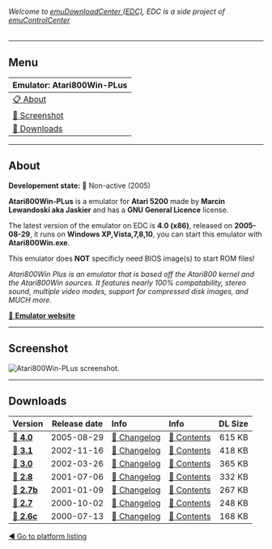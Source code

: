 ###### Welcome to [emuDownloadCenter (EDC)](https://github.com/PhoenixInteractiveNL/emuDownloadCenter/wiki/), EDC is a side project of [emuControlCenter](https://github.com/PhoenixInteractiveNL/emuControlCenter/wiki/)
***
## Menu
| **Emulator: Atari800Win-PLus** |
|:---------|
| [:clipboard: About](#about) |
| [:sunrise: Screenshot](#screen) |
| [:floppy_disk: Downloads](#downloads) |
***
## About
**Developement state:** :red_circle: Non-active (2005)

**Atari800Win-PLus** is a emulator for **Atari 5200** made by **Marcin Lewandoski aka Jaskier** and has a **GNU General Licence** license.

The latest version of the emulator on EDC is **4.0 (x86)**, released on **2005-08-29**, it runs on **Windows XP,Vista,7,8,10**, you can start this emulator with **Atari800Win.exe**.

This emulator does **NOT** specificly need BIOS image(s) to start ROM files!

_Atari800Win Plus is an emulator that is based off the Atari800 kernel and the Atari800Win sources. It features nearly 100% compatability, stereo sound, multiple video modes, support for compressed disk images, and MUCH more._

[:link: **Emulator website**](http://atariarea.krap.pl/PLus/index_us.htm)
***
## Screenshot
![](https://raw.githubusercontent.com/PhoenixInteractiveNL/emuDownloadCenter/master/hooks/atari800winplus/emulator_screen_01.jpg "Atari800Win-PLus screenshot.")
***
## Downloads
| Version  | Release date  | Info       | Info       | DL Size    |
|:---------|:-------------:|:-----------|:-----------|-----------:|
| [:floppy_disk: **4.0**](https://github.com/PhoenixInteractiveNL/edc-repo0001/raw/master/atari800winplus/4.0.7z) | 2005-08-29 | [:page_facing_up: Changelog](https://github.com/PhoenixInteractiveNL/edc-repo0001/blob/master/atari800winplus/4.0_changelog.txt) | [:mag_right: Contents](https://github.com/PhoenixInteractiveNL/edc-repo0001/blob/master/atari800winplus/4.0_contents.txt) | 615 KB |
| [:floppy_disk: **3.1**](https://github.com/PhoenixInteractiveNL/edc-repo0001/raw/master/atari800winplus/3.1.7z) | 2002-11-16 | [:page_facing_up: Changelog](https://github.com/PhoenixInteractiveNL/edc-repo0001/blob/master/atari800winplus/3.1_changelog.txt) | [:mag_right: Contents](https://github.com/PhoenixInteractiveNL/edc-repo0001/blob/master/atari800winplus/3.1_contents.txt) | 418 KB |
| [:floppy_disk: **3.0**](https://github.com/PhoenixInteractiveNL/edc-repo0001/raw/master/atari800winplus/3.0.7z) | 2002-03-26 | [:page_facing_up: Changelog](https://github.com/PhoenixInteractiveNL/edc-repo0001/blob/master/atari800winplus/3.0_changelog.txt) | [:mag_right: Contents](https://github.com/PhoenixInteractiveNL/edc-repo0001/blob/master/atari800winplus/3.0_contents.txt) | 365 KB |
| [:floppy_disk: **2.8**](https://github.com/PhoenixInteractiveNL/edc-repo0001/raw/master/atari800winplus/2.8.7z) | 2001-07-06 | [:page_facing_up: Changelog](https://github.com/PhoenixInteractiveNL/edc-repo0001/blob/master/atari800winplus/2.8_changelog.txt) | [:mag_right: Contents](https://github.com/PhoenixInteractiveNL/edc-repo0001/blob/master/atari800winplus/2.8_contents.txt) | 332 KB |
| [:floppy_disk: **2.7b**](https://github.com/PhoenixInteractiveNL/edc-repo0001/raw/master/atari800winplus/2.7b.7z) | 2001-01-09 | [:page_facing_up: Changelog](https://github.com/PhoenixInteractiveNL/edc-repo0001/blob/master/atari800winplus/2.7b_changelog.txt) | [:mag_right: Contents](https://github.com/PhoenixInteractiveNL/edc-repo0001/blob/master/atari800winplus/2.7b_contents.txt) | 267 KB |
| [:floppy_disk: **2.7**](https://github.com/PhoenixInteractiveNL/edc-repo0001/raw/master/atari800winplus/2.7.7z) | 2000-10-02 | [:page_facing_up: Changelog](https://github.com/PhoenixInteractiveNL/edc-repo0001/blob/master/atari800winplus/2.7_changelog.txt) | [:mag_right: Contents](https://github.com/PhoenixInteractiveNL/edc-repo0001/blob/master/atari800winplus/2.7_contents.txt) | 248 KB |
| [:floppy_disk: **2.6c**](https://github.com/PhoenixInteractiveNL/edc-repo0001/raw/master/atari800winplus/2.6c.7z) | 2000-07-13 | [:page_facing_up: Changelog](https://github.com/PhoenixInteractiveNL/edc-repo0001/blob/master/atari800winplus/2.6c_changelog.txt) | [:mag_right: Contents](https://github.com/PhoenixInteractiveNL/edc-repo0001/blob/master/atari800winplus/2.6c_contents.txt) | 168 KB |

[:arrow_backward: Go to platform listing](https://github.com/PhoenixInteractiveNL/emuDownloadCenter/wiki/EDC-Platform-List)
